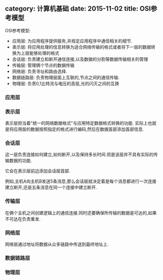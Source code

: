 category: 计算机基础
date: 2015-11-02
title: OSI参考模型
---

OSI参考模型:
* 应用层: 为应用程序提供服务,并规定应用程序中通信相关的细节.
* 表示层: 将应用处理的信息转换为适合网络传输的格式或者将下一层的数据转换为上层能够处理的格式
* 会话层: 负责建立和断开通信连接,以及数据的分割等数据传输相关的管理
* 传输层: 管理俩个节点的数据传输
* 网络层: 负责寻址和路由选择.
* 数据链路层: 负责物理层面上互联的,节点之间的通信传输.
* 物理层: 负责0,1比特流与电压的高低,光的闪灭之间的互换

### 应用层


### 表示层
表示层担当着"统一的网络数据格式"与应用特定数据格式转换的功能. 实际上也就是将应用层的数据按照指定的格式进行编码,然后在数据首部添加首部信息.

### 会话层
这一层负责连接如何建立,如何断开,以及保持多长时间.但是该层并不具有实际的传输数据的功能.

它会在表示层前边添加会话层首部.

例如,主机A向主机B发送5条消息,那么会话层就决定着是每个消息都进行一次连接建立断开,还是五条消息在同一个连接中建立断开.

### 传输层
在俩个主机之间创建逻辑上的通信连接.同时还要确保所传输的数据是可达的,如果不可达在负责重发.

### 网络层
网络层通过地址将数据从众多链路中传送到最终地址上.

### 数据链路层


### 物理层
